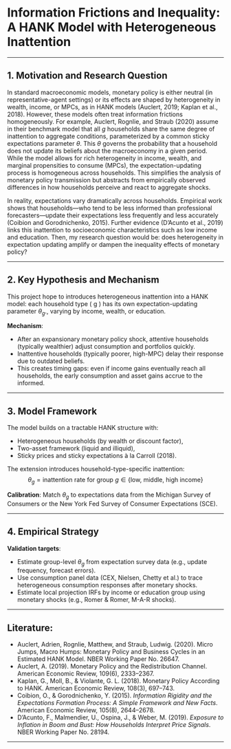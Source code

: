   
# Information Frictions and Inequality: A HANK Model with Heterogeneous Inattention

---

## 1. Motivation and Research Question

In standard macroeconomic models, monetary policy is either neutral (in representative-agent settings) or its effects are shaped by heterogeneity in wealth, income, or MPCs, as in HANK models (Auclert, 2019; Kaplan et al., 2018). However, these models often treat information frictions homogeneously. For example, Auclert, Rognlie, and Straub (2020) assume in their benchmark model that all $g$ households share the same degree of inattention to aggregate conditions, parameterized by a common sticky expectations parameter $\theta$. This $\theta$ governs the probability that a household does not update its beliefs about the macroeconomy in a given period. While the model allows for rich heterogeneity in income, wealth, and marginal propensities to consume (MPCs), the expectation-updating process is homogeneous across households. This simplifies the analysis of monetary policy transmission but abstracts from empirically observed differences in how households perceive and react to aggregate shocks. 

In reality, expectations vary dramatically across households. Empirical work shows that households—who tend to be less informed than professional forecasters—update their expectations less frequently and less accurately (Coibion and Gorodnichenko, 2015). Further evidence (D’Acunto et al., 2019) links this inattention to socioeconomic characteristics such as low income and education. Then, my research question would be: does heterogeneity in expectation updating amplify or dampen the inequality effects of monetary policy?

---

## 2. Key Hypothesis and Mechanism

This project hope to introduces heterogeneous inattention into a HANK model: each household type \( g \) has its own expectation-updating parameter $\theta_g$., varying by income, wealth, or education.

**Mechanism**:
- After an expansionary monetary policy shock, attentive households (typically wealthier) adjust consumption and portfolios quickly.
- Inattentive households (typically poorer, high-MPC) delay their response due to outdated beliefs.
- This creates timing gaps: even if income gains eventually reach all households, the early consumption and asset gains accrue to the informed.
---

## 3. Model Framework
The model builds on a tractable HANK structure with:
- Heterogeneous households (by wealth or discount factor),
- Two-asset framework (liquid and illiquid),
- Sticky prices and sticky expectations à la Carroll (2018).

The extension introduces household-type-specific inattention:
$$\theta_g = \text{inattention rate for group } g \in \{\text{low, middle, high income}\}$$

**Calibration**: Match $\theta_g$ to expectations data from the Michigan Survey of Consumers or the New York Fed Survey of Consumer Expectations (SCE).

---

## 4. Empirical Strategy
**Validation targets**:
- Estimate group-level $\theta_g$ from expectation survey data (e.g., update frequency, forecast errors).
- Use consumption panel data (CEX, Nielsen, Chetty et al.) to trace heterogeneous consumption responses after monetary shocks.
- Estimate local projection IRFs by income or education group using monetary shocks (e.g., Romer & Romer, M-A-R shocks).

---
## Literature:
- Auclert, Adrien, Rognlie, Matthew, and Straub, Ludwig. (2020). Micro Jumps, Macro Humps: Monetary Policy and Business Cycles in an Estimated HANK Model. NBER Working Paper No. 26647. 
- Auclert, A. (2019). Monetary Policy and the Redistribution Channel. American Economic Review, 109(6), 2333–2367. 
- Kaplan, G., Moll, B., & Violante, G. L. (2018). Monetary Policy According to HANK. American Economic Review, 108(3), 697–743. 
- Coibion, O., & Gorodnichenko, Y. (2015). *Information Rigidity and the Expectations Formation Process: A Simple Framework and New Facts*. American Economic Review, 105(8), 2644–2678. 
- D’Acunto, F., Malmendier, U., Ospina, J., & Weber, M. (2019). *Exposure to Inflation in Boom and Bust: How Households Interpret Price Signals*. NBER Working Paper No. 28194. 

---
